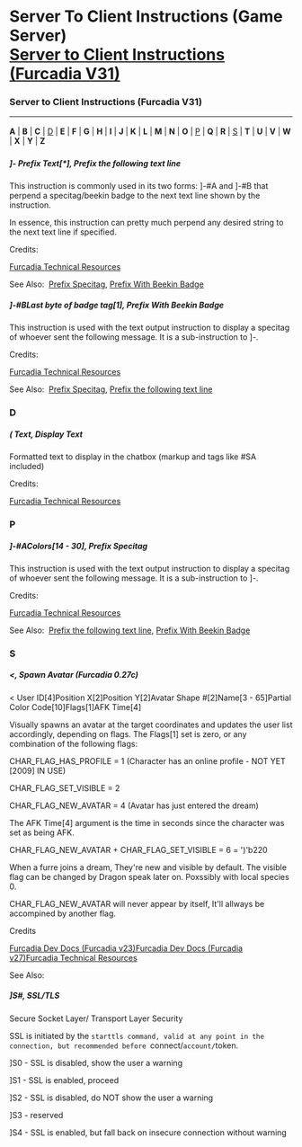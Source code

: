 # Server To Client Instructions (Game Server)<br /><a href="#server-to-client-instructions-(furcadia-v31)">Server to Client Instructions (Furcadia V31)</a>

### Server to Client Instructions (Furcadia V31)<hr />
**A** \| **B** \| **C** \| <a href="#d">D</a> \| **E** \| **F** \| **G** \| **H** \| **I** \| **J** \| **K** \| **L** \| **M** \| **N** \| **O** \| <a href="#p">P</a> \| **Q** \| **R** \| <a href="#s">S</a> \| **T** \| **U** \| **V** \| **W** \| **X** \| **Y** \| **Z**
<br />


### 	


##### ]- Prefix Text[*], Prefix the following text line

This instruction is commonly used in its two forms: ]-#A and ]-#B that perpend a specitag/beekin badge to the next text line shown by the instruction.


In essence, this instruction can pretty much perpend any desired string to the next text line if specified.


Credits:


<a href="http://ftr.icerealm.org/ref-instructions/" title="Vist FTR">Furcadia Technical Resources</a>




See Also:&nbsp;
<a href="#]-acolors[14---30],-prefix-specitag">Prefix Specitag</a>, <a href="#]-blast-byte-of-badge-tag[1],-prefix-with-beekin-badge">	Prefix With Beekin Badge</a>


##### ]-#BLast byte of badge tag[1], Prefix With Beekin Badge

This instruction is used with the text output instruction to display a specitag of whoever sent the following message. It is a sub-instruction to ]-.


Credits:


<a href="http://ftr.icerealm.org/ref-instructions/" title="Vist FTR">Furcadia Technical Resources</a>

See Also:&nbsp;
<a href="#]-acolors[14---30],-prefix-specitag">Prefix Specitag</a>, <a href="#]--prefix-text[*],-prefix-the-following-text-line">	Prefix the following text line</a>



### D


##### ( Text, Display Text

Formatted text to display in the chatbox (markup and tags like #SA included)


Credits:


<a href="http://ftr.icerealm.org/ref-instructions/" title="Vist FTR">Furcadia Technical Resources</a>




### P


##### ]-#AColors[14 - 30], Prefix Specitag

This instruction is used with the text output instruction to display a specitag of whoever sent the following message. It is a sub-instruction to ]-.


Credits:


<a href="http://ftr.icerealm.org/ref-instructions/" title="Vist FTR">Furcadia Technical Resources</a>




See Also:&nbsp;
<a href="#]--prefix-text[*],-prefix-the-following-text-line">	Prefix the following text line</a>, <a href="#]-blast-byte-of-badge-tag[1],-prefix-with-beekin-badge">	Prefix With Beekin Badge</a>



### S


##### <, Spawn Avatar (Furcadia 0.27c)

< User ID[4]Position X[2]Position Y[2]Avatar Shape #[2]Name[3 - 65]Partial Color Code[10]Flags[1]AFK Time[4]


Visually spawns an avatar at the target coordinates and updates the user list accordingly, depending on flags. The Flags[1] set is zero, or any combination of the following flags:


CHAR_FLAG_HAS_PROFILE = 1 (Character has an online profile - NOT YET [2009] IN USE)


CHAR_FLAG_SET_VISIBLE = 2


CHAR_FLAG_NEW_AVATAR = 4 (Avatar has just entered the dream)


The AFK Time[4] argument is the time in seconds since the character was set as being AFK.


CHAR_FLAG_NEW_AVATAR + CHAR_FLAG_SET_VISIBLE = 6 = ')'b220


When a furre joins a dream, They're new and visible by default. The visible flag can be changed by Dragon speak later on. Poxssibly with local species 0.


CHAR_FLAG_NEW_AVATAR will never appear by itself, It'll allways be accompined by another flag.


Credits


<a href="http://dev.furcadia.com/docs/023_new_movement.pdf">Furcadia Dev Docs (Furcadia v23)</a><a href="http://dev.furcadia.com/docs/027_movement.html">Furcadia Dev Docs (Furcadia v27)</a><a href="http://ftr.icerealm.org/ref-instructions/" title="Vist FTR">Furcadia Technical Resources</a>

See Also:&nbsp;
<a href="#"></a>


##### ]S#, SSL/TLS

Secure Socket Layer/ Transport Layer Security


SSL is initiated by the `starttls command, valid at any point in the connection, but recommended before `connect/`account/`token.


]S0 - SSL is disabled, show the user a warning


]S1 - SSL is enabled, proceed


]S2 - SSL is disabled, do NOT show the user a warning


]S3 - reserved


]S4 - SSL is enabled, but fall back on insecure connection without warning




